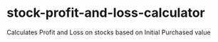 # stock-profit-and-loss-calculator

Calculates Profit and Loss on stocks based on Initial Purchased value 
